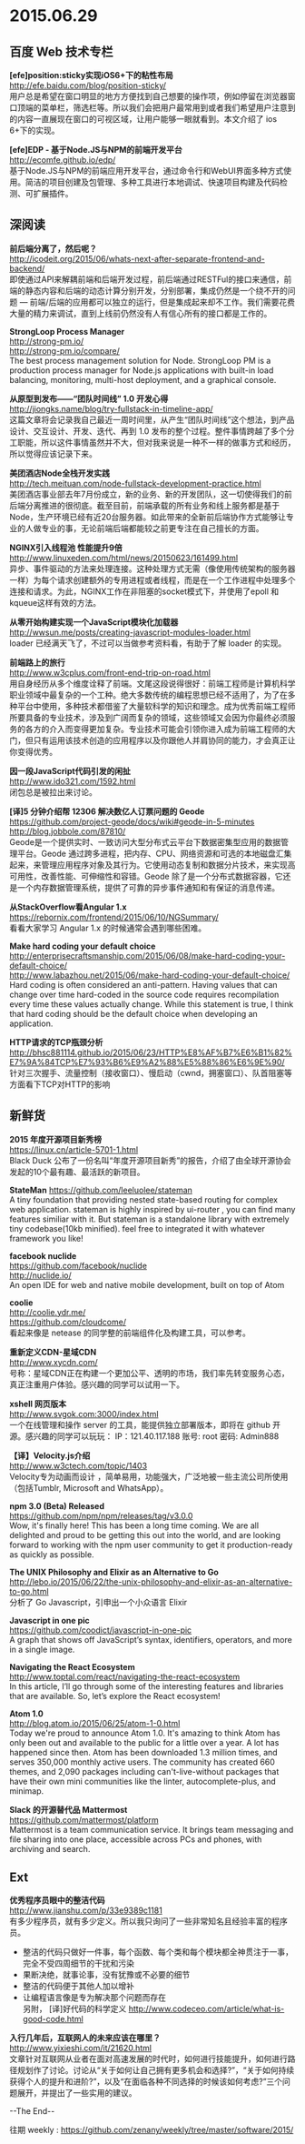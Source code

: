 2015.06.29  
========  

##  百度 Web 技术专栏  

**[efe]position:sticky实现iOS6+下的粘性布局**  
http://efe.baidu.com/blog/position-sticky/  
用户总是希望在窗口明显的地方方便找到自己想要的操作项，例如停留在浏览器窗口顶端的菜单栏，筛选栏等。所以我们会把用户最常用到或者我们希望用户注意到的内容一直展现在窗口的可视区域，让用户能够一眼就看到。本文介绍了 ios 6+下的实现。  

**[efe]EDP - 基于Node.JS与NPM的前端开发平台**  
http://ecomfe.github.io/edp/  
基于Node.JS与NPM的前端应用开发平台，通过命令行和WebUI界面多种方式使用。简洁的项目创建及包管理、多种工具进行本地调试、快速项目构建及代码检测、可扩展插件。

## 深阅读  

**前后端分离了，然后呢？**  
http://icodeit.org/2015/06/whats-next-after-separate-frontend-and-backend/  
即使通过API来解耦前端和后端开发过程，前后端通过RESTFul的接口来通信，前端的静态内容和后端的动态计算分别开发，分别部署，集成仍然是一个绕不开的问题 — 前端/后端的应用都可以独立的运行，但是集成起来却不工作。我们需要花费大量的精力来调试，直到上线前仍然没有人有信心所有的接口都是工作的。

**StrongLoop Process Manager**  
http://strong-pm.io/  
http://strong-pm.io/compare/  
The best process management solution for Node. StrongLoop PM is a production process manager for Node.js applications with built-in load balancing, monitoring, multi-host deployment, and a graphical console.  

**从原型到发布——“团队时间线” 1.0 开发心得**  
http://jiongks.name/blog/try-fullstack-in-timeline-app/  
这篇文章将会记录我自己最近一周时间里，从产生“团队时间线”这个想法，到产品设计、交互设计、开发、迭代、再到 1.0 发布的整个过程。整件事情跨越了多个分工职能，所以这件事情虽然并不大，但对我来说是一种不一样的做事方式和经历，所以觉得应该记录下来。

**美团酒店Node全栈开发实践**  
http://tech.meituan.com/node-fullstack-development-practice.html  
美团酒店事业部去年7月份成立，新的业务、新的开发团队，这一切使得我们的前后端分离推进的很彻底。截至目前，前端承载的所有业务和线上服务都是基于Node，生产环境已经有近20台服务器。如此带来的全新前后端协作方式能够让专业的人做专业的事，无论前端后端都能较之前更专注在自己擅长的方面。  

**NGINX引入线程池 性能提升9倍**  
http://www.linuxeden.com/html/news/20150623/161499.html  
异步、事件驱动的方法来处理连接。这种处理方式无需（像使用传统架构的服务器一样）为每个请求创建额外的专用进程或者线程，而是在一个工作进程中处理多个连接和请求。为此，NGINX工作在非阻塞的socket模式下，并使用了epoll 和 kqueue这样有效的方法。

**从零开始构建实现一个JavaScript模块化加载器**  
http://wwsun.me/posts/creating-javascript-modules-loader.html  
loader 已经满天飞了，不过可以当做参考资料看，有助于了解 loader 的实现。

**前端路上的旅行**  
http://www.w3cplus.com/front-end-trip-on-road.html  
用自身经历从多个维度诠释了前端。文尾这段说得很好：前端工程师是计算机科学职业领域中最复杂的一个工种。绝大多数传统的编程思想已经不适用了，为了在多种平台中使用，多种技术都借鉴了大量软科学的知识和理念。成为优秀前端工程师所要具备的专业技术，涉及到广阔而复杂的领域，这些领域又会因为你最终必须服务的各方的介入而变得更加复杂。专业技术可能会引领你进入成为前端工程师的大门，但只有运用该技术创造的应用程序以及你跟他人并肩协同的能力，才会真正让你变得优秀。

**因一段JavaScript代码引发的闲扯**  
http://www.ido321.com/1592.html  
闭包总是被拉出来讨论。

**[译]5 分钟介绍帮 12306 解决数亿人订票问题的 Geode**  
https://github.com/project-geode/docs/wiki#geode-in-5-minutes  
http://blog.jobbole.com/87810/  
Geode是一个提供实时、一致访问大型分布式云平台下数据密集型应用的数据管理平台。Geode 通过跨多进程，把内存、CPU、网络资源和可选的本地磁盘汇集起来，来管理应用程序对象及其行为。它使用动态复制和数据分片技术，来实现高可用性，改善性能、可伸缩性和容错。Geode 除了是一个分布式数据容器，它还是一个内存数据管理系统，提供了可靠的异步事件通知和有保证的消息传递。

**从StackOverflow看Angular 1.x**  
https://rebornix.com/frontend/2015/06/10/NGSummary/  
看看大家学习 Angular 1.x 的时候通常会遇到哪些困难。

**Make hard coding your default choice**  
http://enterprisecraftsmanship.com/2015/06/08/make-hard-coding-your-default-choice/  
http://www.labazhou.net/2015/06/make-hard-coding-your-default-choice/  
Hard coding is often considered an anti-pattern. Having values that can change over time hard-coded in the source code requires recompilation every time these values actually change. While this statement is true, I think that hard coding should be the default choice when developing an application.

**HTTP请求的TCP瓶颈分析**  
http://bhsc881114.github.io/2015/06/23/HTTP%E8%AF%B7%E6%B1%82%E7%9A%84TCP%E7%93%B6%E9%A2%88%E5%88%86%E6%9E%90/  
针对三次握手、流量控制（接收窗口）、慢启动（cwnd，拥塞窗口）、队首阻塞等方面看下TCP对HTTP的影响

## 新鲜货  

**2015 年度开源项目新秀榜**  
https://linux.cn/article-5701-1.html  
Black Duck 公布了一份名叫“年度开源项目新秀”的报告，介绍了由全球开源协会发起的10个最有趣、最活跃的新项目。

**StateMan** 
https://github.com/leeluolee/stateman  
A tiny foundation that providing nested state-based routing for complex web application. stateman is highly inspired by ui-router , you can find many features similiar with it. But stateman is a standalone library with extremely tiny codebase(10kb minified). feel free to integrated it with whatever framework you like!  

**facebook nuclide**  
https://github.com/facebook/nuclide  
http://nuclide.io/  
An open IDE for web and native mobile development, built on top of Atom  

**coolie**  
http://coolie.ydr.me/  
https://github.com/cloudcome/  
看起来像是 netease 的同学整的前端组件化及构建工具，可以参考。

**重新定义CDN-星域CDN**  
http://www.xycdn.com/  
号称：星域CDN正在构建一个更加公平、透明的市场，我们率先转变服务心态，真正注重用户体验。感兴趣的同学可以试用一下。

**xshell 网页版本**  
http://www.svgok.com:3000/index.html  
一个在线管理和操作 server 的工具，能提供独立部署版本，即将在 github 开源。感兴趣的同学可以玩玩： IP：121.40.117.188 账号: root  密码: Admin888

**【译】Velocity.js介绍**  
http://www.w3ctech.com/topic/1403  
Velocity专为动画而设计 ，简单易用，功能强大，广泛地被一些主流公司所使用（包括Tumblr, Microsoft and WhatsApp）。  

**npm 3.0 (Beta) Released**  
https://github.com/npm/npm/releases/tag/v3.0.0  
Wow, it's finally here! This has been a long time coming. We are all delighted and proud to be getting this out into the world, and are looking forward to working with the npm user community to get it production-ready as quickly as possible.  

**The UNIX Philosophy and Elixir as an Alternative to Go**  
http://lebo.io/2015/06/22/the-unix-philosophy-and-elixir-as-an-alternative-to-go.html  
分析了 Go Javascript，引申出一个小众语言 Elixir  

**Javascript in one pic**  
https://github.com/coodict/javascript-in-one-pic  
A graph that shows off JavaScript’s syntax, identifiers, operators, and more in a single image.  

**Navigating the React Ecosystem**  
http://www.toptal.com/react/navigating-the-react-ecosystem  
In this article, I’ll go through some of the interesting features and libraries that are available. So, let’s explore the React ecosystem!

**Atom 1.0**  
http://blog.atom.io/2015/06/25/atom-1-0.html  
Today we're proud to announce Atom 1.0. It's amazing to think Atom has only been out and available to the public for a little over a year. A lot has happened since then. Atom has been downloaded 1.3 million times, and serves 350,000 monthly active users. The community has created 660 themes, and 2,090 packages including can't-live-without packages that have their own mini communities like the linter, autocomplete-plus, and minimap.

**Slack 的开源替代品 Mattermost**  
https://github.com/mattermost/platform  
Mattermost is a team communication service. It brings team messaging and file sharing into one place, accessible across PCs and phones, with archiving and search.


## Ext  

**优秀程序员眼中的整洁代码**  
http://www.jianshu.com/p/33e9389c1181  
有多少程序员，就有多少定义。所以我只询问了一些非常知名且经验丰富的程序员。  
- 整洁的代码只做好一件事，每个函数、每个类和每个模块都全神贯注于一事，完全不受四周细节的干扰和污染  
- 果断决绝，就事论事，没有犹豫或不必要的细节  
- 整洁的代码便于其他人加以增补  
- 让编程语言像是专为解决那个问题而存在  
另附， [译]好代码的科学定义 http://www.codeceo.com/article/what-is-good-code.html  

**入行几年后，互联网人的未来应该在哪里？**  
http://www.yixieshi.com/it/21620.html  
文章针对互联网从业者在面对高速发展的时代时，如何进行技能提升，如何进行路径规划作了讨论。讨论从“关于如何让自己拥有更多机会和选择?”，“关于如何持续获得个人的提升和进阶?”，以及“在面临各种不同选择的时候该如何考虑?”三个问题展开，并提出了一些实用的建议。

--The End--  

往期 weekly : https://github.com/zenany/weekly/tree/master/software/2015/  